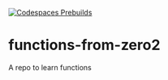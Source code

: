 [![Codespaces Prebuilds](https://github.com/LoicSteve/functions-from-zero2/actions/workflows/codespaces/create_codespaces_prebuilds/badge.svg)](https://github.com/LoicSteve/functions-from-zero2/actions/workflows/codespaces/create_codespaces_prebuilds)

# functions-from-zero2
A repo to learn functions
